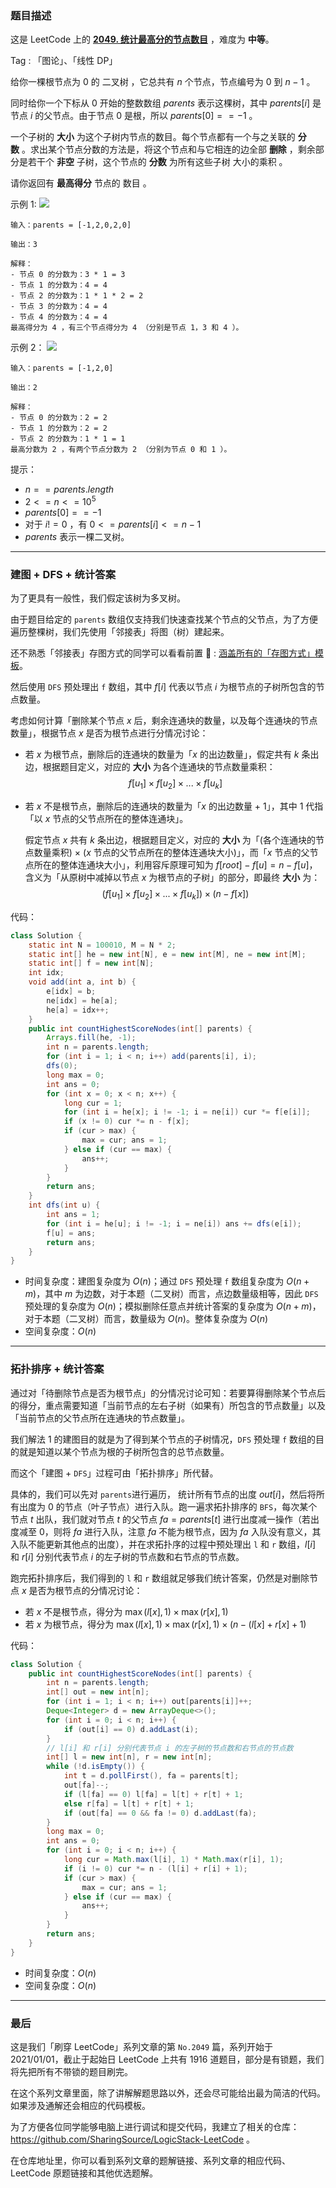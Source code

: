 ### 题目描述

这是 LeetCode 上的 **[2049. 统计最高分的节点数目](https://leetcode-cn.com/problems/count-nodes-with-the-highest-score/solution/gong-shui-san-xie-jian-tu-dfs-by-ac_oier-ujfo/)** ，难度为 **中等**。

Tag : 「图论」、「线性 DP」



给你一棵根节点为 $0$ 的 二叉树 ，它总共有 $n$ 个节点，节点编号为 $0$ 到 $n - 1$ 。

同时给你一个下标从 $0$ 开始的整数数组 $parents$ 表示这棵树，其中 $parents[i]$ 是节点 $i$ 的父节点。由于节点 $0$ 是根，所以 $parents[0] == -1$ 。

一个子树的 **大小** 为这个子树内节点的数目。每个节点都有一个与之关联的 **分数** 。求出某个节点分数的方法是，将这个节点和与它相连的边全部 **删除** ，剩余部分是若干个 **非空** 子树，这个节点的 **分数** 为所有这些子树 大小的乘积 。

请你返回有 **最高得分** 节点的 数目 。

示例 1:
![](https://assets.leetcode.com/uploads/2021/10/03/example-1.png)
```
输入：parents = [-1,2,0,2,0]

输出：3

解释：
- 节点 0 的分数为：3 * 1 = 3
- 节点 1 的分数为：4 = 4
- 节点 2 的分数为：1 * 1 * 2 = 2
- 节点 3 的分数为：4 = 4
- 节点 4 的分数为：4 = 4
最高得分为 4 ，有三个节点得分为 4 （分别是节点 1，3 和 4 ）。
```
示例 2：
![](https://assets.leetcode.com/uploads/2021/10/03/example-2.png)

```
输入：parents = [-1,2,0]

输出：2

解释：
- 节点 0 的分数为：2 = 2
- 节点 1 的分数为：2 = 2
- 节点 2 的分数为：1 * 1 = 1
最高分数为 2 ，有两个节点分数为 2 （分别为节点 0 和 1 ）。
```

提示：
* $n == parents.length$
* $2 <= n <= 10^5$
* $parents[0] == -1$
* 对于 $i != 0$ ，有 $0 <= parents[i] <= n - 1$
* $parents$ 表示一棵二叉树。

---

### 建图 + DFS + 统计答案

为了更具有一般性，我们假定该树为多叉树。

由于题目给定的 `parents` 数组仅支持我们快速查找某个节点的父节点，为了方便遍历整棵树，我们先使用「邻接表」将图（树）建起来。

还不熟悉「邻接表」存图方式的同学可以看看前置 🧀 : [涵盖所有的「存图方式」模板](https%3A//mp.weixin.qq.com/s?__biz%3DMzU4NDE3MTEyMA%3D%3D%26mid%3D2247488007%26idx%3D1%26sn%3D9d0dcfdf475168d26a5a4bd6fcd3505d%26chksm%3Dfd9cb918caeb300e1c8844583db5c5318a89e60d8d552747ff8c2256910d32acd9013c93058f%26mpshare%3D1%26scene%3D23%26srcid%3D0311tjKy74JijYzXhHo8Qob7%26sharer_sharetime%3D1646964421353%26sharer_shareid%3D1221771780968b30ef07c3f22cd356ed%2523rd)。

然后使用 `DFS` 预处理出 `f` 数组，其中 $f[i]$ 代表以节点 $i$ 为根节点的子树所包含的节点数量。

考虑如何计算「删除某个节点 $x$ 后，剩余连通块的数量，以及每个连通块的节点数量」，根据节点 $x$ 是否为根节点进行分情况讨论：

* 若 $x$ 为根节点，删除后的连通块的数量为「$x$ 的出边数量」，假定共有 $k$ 条出边，根据题目定义，对应的 **大小** 为各个连通块的节点数量乘积：
$$
f[u_1] \times f[u_2] \times ... \times f[u_k]
$$

* 若 $x$ 不是根节点，删除后的连通块的数量为「$x$ 的出边数量 + $1$」，其中 $1$ 代指「以 $x$ 节点的父节点所在的整体连通块」。

    假定节点 $x$ 共有 $k$ 条出边，根据题目定义，对应的 **大小** 为「(各个连通块的节点数量乘积) $\times$ ($x$ 节点的父节点所在的整体连通块大小)」，而「$x$ 节点的父节点所在的整体连通块大小」，利用容斥原理可知为 $f[root] - f[u] = n - f[u]$，含义为「从原树中减掉以节点 $x$ 为根节点的子树」的部分，即最终 **大小** 为：
$$
(f[u_1] \times f[u_2] \times ... \times f[u_k]) \times (n - f[x])
$$

代码：
```java
class Solution {
    static int N = 100010, M = N * 2;
    static int[] he = new int[N], e = new int[M], ne = new int[M];
    static int[] f = new int[N];
    int idx;
    void add(int a, int b) {
        e[idx] = b;
        ne[idx] = he[a];
        he[a] = idx++;
    }
    public int countHighestScoreNodes(int[] parents) {
        Arrays.fill(he, -1);
        int n = parents.length;
        for (int i = 1; i < n; i++) add(parents[i], i);
        dfs(0);
        long max = 0;
        int ans = 0;
        for (int x = 0; x < n; x++) {
            long cur = 1;
            for (int i = he[x]; i != -1; i = ne[i]) cur *= f[e[i]];
            if (x != 0) cur *= n - f[x];
            if (cur > max) {
                max = cur; ans = 1;
            } else if (cur == max) {
                ans++;
            }
        }
        return ans;
    }
    int dfs(int u) {
        int ans = 1;
        for (int i = he[u]; i != -1; i = ne[i]) ans += dfs(e[i]);
        f[u] = ans;
        return ans;
    }
}
```
* 时间复杂度：建图复杂度为 $O(n)$；通过 `DFS` 预处理 `f` 数组复杂度为 $O(n + m)$，其中 $m$ 为边数，对于本题（二叉树）而言，点边数量级相等，因此 `DFS` 预处理的复杂度为 $O(n)$；模拟删除任意点并统计答案的复杂度为 $O(n + m)$，对于本题（二叉树）而言，数量级为 $O(n)$。整体复杂度为 $O(n)$
* 空间复杂度：$O(n)$

---

### 拓扑排序 + 统计答案

通过对「待删除节点是否为根节点」的分情况讨论可知：若要算得删除某个节点后的得分，重点需要知道「当前节点的左右子树（如果有）所包含的节点数量」以及「当前节点的父节点所在连通块的节点数量」。

我们解法 $1$ 的建图目的就是为了得到某个节点的子树情况，`DFS` 预处理 `f` 数组的目的就是知道以某个节点为根的子树所包含的总节点数量。

而这个「建图 + `DFS`」过程可由「拓扑排序」所代替。

具体的，我们可以先对 `parents`进行遍历， 统计所有节点的出度 $out[i]$，然后将所有出度为 $0$ 的节点（叶子节点）进行入队。跑一遍求拓扑排序的 `BFS`，每次某个节点 $t$ 出队，我们就对节点 $t$ 的父节点 $fa = parents[t]$ 进行出度减一操作（若出度减至 $0$，则将 $fa$ 进行入队，注意 $fa$ 不能为根节点，因为 $fa$ 入队没有意义，其入队不能更新其他点的出度），并在求拓扑序的过程中预处理出 `l` 和 `r` 数组，$l[i]$ 和 $r[i]$ 分别代表节点 $i$ 的左子树的节点数和右节点的节点数。

跑完拓扑排序后，我们得到的 `l` 和 `r` 数组就足够我们统计答案，仍然是对删除节点 $x$ 是否为根节点的分情况讨论：

* 若 $x$ 不是根节点，得分为 $\max(l[x], 1) \times \max( r[x], 1)$
* 若 $x$ 为根节点，得分为 $\max(l[x], 1) \times \max( r[x], 1) \times (n - (l[x] + r[x] + 1)$

代码：
```java
class Solution {
    public int countHighestScoreNodes(int[] parents) {
        int n = parents.length;
        int[] out = new int[n];
        for (int i = 1; i < n; i++) out[parents[i]]++;
        Deque<Integer> d = new ArrayDeque<>();
        for (int i = 0; i < n; i++) {
            if (out[i] == 0) d.addLast(i);
        }
        // l[i] 和 r[i] 分别代表节点 i 的左子树的节点数和右节点的节点数
        int[] l = new int[n], r = new int[n];
        while (!d.isEmpty()) {
            int t = d.pollFirst(), fa = parents[t];
            out[fa]--;
            if (l[fa] == 0) l[fa] = l[t] + r[t] + 1;
            else r[fa] = l[t] + r[t] + 1;
            if (out[fa] == 0 && fa != 0) d.addLast(fa);
        }
        long max = 0;
        int ans = 0;
        for (int i = 0; i < n; i++) {
            long cur = Math.max(l[i], 1) * Math.max(r[i], 1);
            if (i != 0) cur *= n - (l[i] + r[i] + 1);
            if (cur > max) {
                max = cur; ans = 1;
            } else if (cur == max) {
                ans++;
            }
        }
        return ans;
    }
}
```
* 时间复杂度：$O(n)$
* 空间复杂度：$O(n)$

---

### 最后

这是我们「刷穿 LeetCode」系列文章的第 `No.2049` 篇，系列开始于 2021/01/01，截止于起始日 LeetCode 上共有 1916 道题目，部分是有锁题，我们将先把所有不带锁的题目刷完。

在这个系列文章里面，除了讲解解题思路以外，还会尽可能给出最为简洁的代码。如果涉及通解还会相应的代码模板。

为了方便各位同学能够电脑上进行调试和提交代码，我建立了相关的仓库：https://github.com/SharingSource/LogicStack-LeetCode 。

在仓库地址里，你可以看到系列文章的题解链接、系列文章的相应代码、LeetCode 原题链接和其他优选题解。

